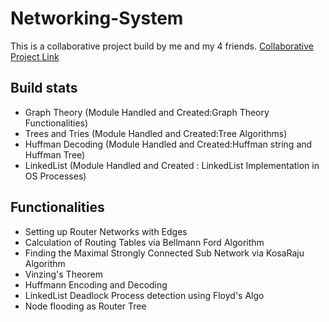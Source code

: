 # Networking-System
This is a collaborative project build by me and my 4 friends.
<a href="https://github.com/QuantumLaps/Projects-Networking-System">Collaborative Project Link</a>

## Build stats
- Graph Theory (Module Handled and Created:Graph Theory Functionalities)
- Trees and Tries (Module Handled and Created:Tree Algorithms)
- Huffman Decoding (Module Handled and Created:Huffman string and Huffman Tree)
- LinkedList (Module Handled and Created : LinkedList Implementation in OS Processes)

## Functionalities
- Setting up Router Networks with Edges
- Calculation of Routing Tables via Bellmann Ford Algorithm
- Finding the Maximal Strongly Connected Sub Network via KosaRaju Algorithm
- Vinzing's Theorem
- Huffmann Encoding and Decoding
- LinkedList Deadlock Process detection using Floyd's Algo
- Node flooding as Router Tree

